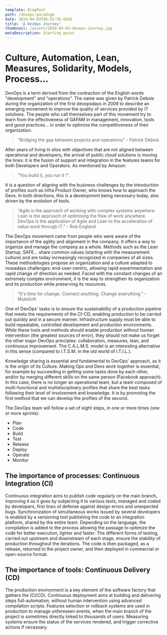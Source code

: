 ```yaml
---
template: BlogPost
path: /devops-paradigm
date: 2019-04-03T06:52:56.034Z
title: 'A DevOps Journey'
thumbnail: /assets/2019-04-03-devops-journey.jpg
metaDescription: Starting point
---
```


# Culture, Automation, Lean, Measures, Solidarity, Models, Process...

DevOps is a term derived from the contraction of the English words "development" and "operations". The name was given by Patrick Debois during the organization of the first devopsdays in 2009 to describe an emerging movement to improve the quality of services provided by IT solutions. The people who call themselves part of this movement try to learn from the effectiveness of GAFAM in management, innovation, tools and good practices... in order to optimize the competitiveness of their organization.

> "Bridging the gap between projects and operations" - Patrick Debois

After years of living in silos with objectives that are not aligned between operational and developers, the arrival of public cloud solutions is moving the lines: it is the fusion of support and integration in the features teams for both Developers and Operators. As mentioned by Amazon:

> "You build it, you run it !". 

It is a question of aligning with the business challenges by the introduction of profiles such as Infra Product Owner, who knows how to approach the Devs. In both directions, this is a development being necessary today, also driven by the evolution of tools.

> "Agile is the approach of working with complex systems anywhere. Lean is the approach of optimising the flow of work anywhere. DevOps is the application of Agile and Lean to the acceleration of value work through IT." - Rob England

The DevOps movement came from people who were aware of the importance of the agility and alignment in the company. It offers a way to organize and manage the company as a whole. Methods such as the Lean Startup, SAFE... share common values (starting with the measurement culture) and are today increasingly recognized in companies of all sizes. These methodologies propose an organization and a culture adapted to nowadays challenges: end-user-centric, allowing rapid experimentation and rapid change of direction as needed. Faced with the constant changes of an extremely complex environment, it is the way to strengthen its organization and its production while preserving its resources.

> "It's time for change. Connect anything. Change everything." - MuleSoft 

One of DevOps' tasks is to ensure the sustainability of a production pipeline that meets the requirements of the CI-CD, enabling production to be carried out quickly and in a secure manner. Infrastructure supply must be able to build repeatable, controlled development and production environments. While these tools and methods should enable production without human intervention (the greatest sources of error), they should not make us forget the other major DevOps principles: collaboration, measures, lean, and continuous improvement. The C.A.L.M.S. model is an interesting alternative in this sense (compared to I.T.S.M. in the old world of I.T.I.L.).

Knowledge sharing is essential and fundamental to DevOps' approach, as it is the origin of its Culture. Making Ops and Devs work together is essential, for example by succeeding in getting some tasks done by each other, and/or by merging different skills on the same person (Facebook approach). In this case, there is no longer an operational team, but a team composed of multi-functional and multidisciplinary profiles that share the best tasks following their level of involvement and knowledge. It is by promoting the first method that we can develop the profiles of the second.

The DevOps team will follow a set of eight steps, in one or more times (one or more sprints):

* Plan
* Code
* Build
* Test
* Release
* Deploy
* Operate
* Monitor

## The importance of processes: Continuous Integration (CI)

Continuous integration aims to publish code regularly on the main branch, improving it as it goes by subjecting it to various tests, managed and coded by developers, first lines of defense against design errors and unexpected bugs. Synchronization of simultaneous works issued by several developers is enabled by a versioning tool publishing the code to an integration platform, shared by the entire team. Depending on the language, the compilation is added to the process allowing the passage to optimize the code for better execution, lighter and faster. The different forms of testing, carried out upstream and downstream of each stage, ensure the stability of production throughout the iterations. The code is then packaged, as a release, returned to the project owner, and then deployed in commercial or open-source format.

## The importance of tools: Continuous Delivery (CD)

The production environment is a key element of the software factory that gathers the (CI/CD). Continuous deployment aims at building and delivering steps full-automation, without human intervention using advanced compilation scripts. Features selection or rollback systems are used in production to manage unforeseen events, when the main branch of the project is sometimes directly linked to thousands of users. Measuring systems ensure the status of the services rendered, and trigger corrective actions if necessary.
